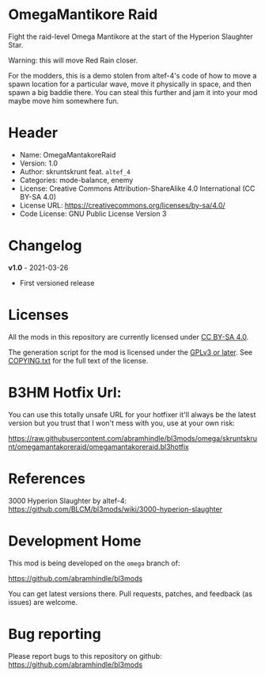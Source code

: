 OmegaMantikore Raid
===================

Fight the raid-level Omega Mantikore at the start of the Hyperion Slaughter Star.

Warning: this will move Red Rain closer.

For the modders, this is a demo stolen from altef-4's code of how to move a spawn location for a particular wave, move it physically in space, and then spawn a big baddie there. You can steal this further and jam it into your mod maybe move him somewhere fun.

Header
======
* Name: OmegaMantakoreRaid
* Version: 1.0
* Author: skruntskrunt feat. `altef_4`
* Categories: mode-balance, enemy
* License: Creative Commons Attribution-ShareAlike 4.0 International (CC BY-SA 4.0)
* License URL: https://creativecommons.org/licenses/by-sa/4.0/
* Code License: GNU Public License Version 3

Changelog
=========

**v1.0** - 2021-03-26
 * First versioned release

Licenses
========

All the mods in this repository are currently licensed under
[CC BY-SA 4.0](https://creativecommons.org/licenses/by-sa/4.0/).

The generation script for the mod is licensed under the
[GPLv3 or later](https://www.gnu.org/licenses/quick-guide-gplv3.html).
See [COPYING.txt](../../COPYING.txt) for the full text of the license.

B3HM Hotfix Url:
================

You can use this totally unsafe URL for your hotfixer it'll always be the latest version but you trust that I won't mess with you, use at your own risk:

https://raw.githubusercontent.com/abramhindle/bl3mods/omega/skruntskrunt/omegamantakoreraid/omegamantakoreraid.bl3hotfix

References
==========

3000 Hyperion Slaughter by altef-4: https://github.com/BLCM/bl3mods/wiki/3000-hyperion-slaughter

Development Home
================

This mod is being developed on the `omega` branch of:

https://github.com/abramhindle/bl3mods

You can get latest versions there. Pull requests, patches, and
feedback (as issues) are welcome.

Bug reporting
=============

Please report bugs to this repository on github: https://github.com/abramhindle/bl3mods


